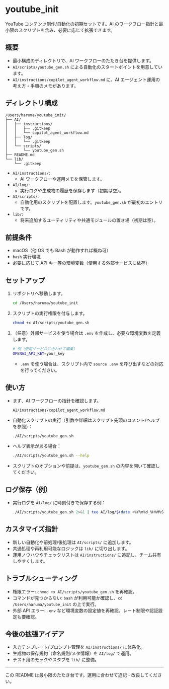 # youtube_init

YouTube コンテンツ制作/自動化の初期セットです。AI のワークフロー指針と最小限のスクリプトを含み、必要に応じて拡張できます。

## 概要
- 最小構成のディレクトリで、AI ワークフローのたたき台を提供します。
- `AI/scripts/youtube_gen.sh` による自動化のスタートポイントを用意しています。
- `AI/instructions/copilot_agent_workflow.md` に、AI エージェント運用の考え方・手順のメモがあります。

## ディレクトリ構成
```
/Users/haruma/youtube_init/
├── AI/
│   ├── instructions/
│   │   ├── .gitkeep
│   │   └── copilot_agent_workflow.md
│   ├── log/
│   │   └── .gitkeep
│   └── scripts/
│       └── youtube_gen.sh
├── README.md
└── lib/
    └── .gitkeep
```

- `AI/instructions/`:
  - AI ワークフローや運用メモを保管します。
- `AI/log/`:
  - 実行ログや生成物の履歴を保存します（初期は空）。
- `AI/scripts/`:
  - 自動化用のスクリプトを配置します。`youtube_gen.sh` が最初のエントリです。
- `lib/`:
  - 将来追加するユーティリティや共通モジュールの置き場（初期は空）。

## 前提条件
- macOS（他 OS でも Bash が動作すれば概ね可）
- `bash` 実行環境
- 必要に応じて API キー等の環境変数（使用する外部サービスに依存）

## セットアップ
1. リポジトリへ移動します。
   ```bash
   cd /Users/haruma/youtube_init
   ```
2. スクリプトの実行権限を付与します。
   ```bash
   chmod +x AI/scripts/youtube_gen.sh
   ```
3. （任意）外部サービスを使う場合は `.env` を作成し、必要な環境変数を定義します。
   ```bash
   # 例（使用サービスに合わせて編集）
   OPENAI_API_KEY=your_key
   ```
   - `.env` を使う場合は、スクリプト内で `source .env` を呼び出すなどの対応を行ってください。

## 使い方
- まず、AI ワークフローの指針を確認します。
  ```
  AI/instructions/copilot_agent_workflow.md
  ```
- 自動化スクリプトの実行（引数や詳細はスクリプト先頭のコメント/ヘルプを参照）：
  ```bash
  ./AI/scripts/youtube_gen.sh
  ```
- ヘルプ表示がある場合：
  ```bash
  ./AI/scripts/youtube_gen.sh --help
  ```
- スクリプトのオプションや前提は、`youtube_gen.sh` の内容を開いて確認してください。

## ログ保存（例）
- 実行ログを `AI/log/` に時刻付きで保存する例：
  ```bash
  ./AI/scripts/youtube_gen.sh 2>&1 | tee AI/log/$(date +%Y%m%d_%H%M%S).log
  ```

## カスタマイズ指針
- 新しい自動化や前処理/後処理は `AI/scripts/` に追加します。
- 共通処理や再利用可能なロジックは `lib/` に切り出します。
- 運用ノウハウやチェックリストは `AI/instructions/` に追記し、チーム共有しやすくします。

## トラブルシューティング
- 権限エラー: `chmod +x AI/scripts/youtube_gen.sh` を再確認。
- コマンドが見つからない: `bash` が利用可能か確認し、`cd /Users/haruma/youtube_init` の上で実行。
- 外部 API エラー: `.env` など環境変数の設定値を再確認。レート制限や認証設定も要確認。

## 今後の拡張アイデア
- 入力テンプレート/プロンプト管理を `AI/instructions/` に体系化。
- 生成物の保存規約（命名規則/メタ情報）を `AI/log/` で運用。
- テスト用のモックやスタブを `lib/` に整備。

---
この README は最小限のたたき台です。運用に合わせて追記・改良してください。